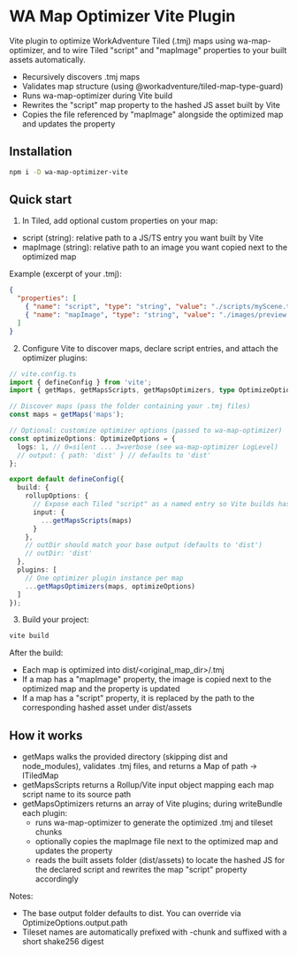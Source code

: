 # WA Map Optimizer Vite Plugin

Vite plugin to optimize WorkAdventure Tiled (.tmj) maps using wa-map-optimizer, and to wire Tiled "script" and "mapImage" properties to your built assets automatically.

- Recursively discovers .tmj maps
- Validates map structure (using @workadventure/tiled-map-type-guard)
- Runs wa-map-optimizer during Vite build
- Rewrites the "script" map property to the hashed JS asset built by Vite
- Copies the file referenced by "mapImage" alongside the optimized map and updates the property

## Installation

```bash
npm i -D wa-map-optimizer-vite
```

## Quick start

1) In Tiled, add optional custom properties on your map:

- script (string): relative path to a JS/TS entry you want built by Vite
- mapImage (string): relative path to an image you want copied next to the optimized map

Example (excerpt of your .tmj):

```json
{
  "properties": [
    { "name": "script", "type": "string", "value": "./scripts/myScene.ts" },
    { "name": "mapImage", "type": "string", "value": "./images/preview.png" }
  ]
}
```

2) Configure Vite to discover maps, declare script entries, and attach the optimizer plugins:

```ts
// vite.config.ts
import { defineConfig } from 'vite';
import { getMaps, getMapsScripts, getMapsOptimizers, type OptimizeOptions } from 'wa-map-optimizer-vite';

// Discover maps (pass the folder containing your .tmj files)
const maps = getMaps('maps');

// Optional: customize optimizer options (passed to wa-map-optimizer)
const optimizeOptions: OptimizeOptions = {
  logs: 1, // 0=silent ... 3=verbose (see wa-map-optimizer LogLevel)
  // output: { path: 'dist' } // defaults to 'dist'
};

export default defineConfig({
  build: {
    rollupOptions: {
      // Expose each Tiled "script" as a named entry so Vite builds hashed assets
      input: {
        ...getMapsScripts(maps)
      }
    },
    // outDir should match your base output (defaults to 'dist')
    // outDir: 'dist'
  },
  plugins: [
    // One optimizer plugin instance per map
    ...getMapsOptimizers(maps, optimizeOptions)
  ]
});
```

3) Build your project:

```bash
vite build
```

After the build:
- Each map is optimized into dist/<original_map_dir>/<mapName>.tmj
- If a map has a "mapImage" property, the image is copied next to the optimized map and the property is updated
- If a map has a "script" property, it is replaced by the path to the corresponding hashed asset under dist/assets

## How it works

- getMaps walks the provided directory (skipping dist and node_modules), validates .tmj files, and returns a Map of path -> ITiledMap
- getMapsScripts returns a Rollup/Vite input object mapping each map script name to its source path
- getMapsOptimizers returns an array of Vite plugins; during writeBundle each plugin:
  - runs wa-map-optimizer to generate the optimized .tmj and tileset chunks
  - optionally copies the mapImage file next to the optimized map and updates the property
  - reads the built assets folder (dist/assets) to locate the hashed JS for the declared script and rewrites the map "script" property accordingly

Notes:
- The base output folder defaults to dist. You can override via OptimizeOptions.output.path
- Tileset names are automatically prefixed with <mapName>-chunk and suffixed with a short shake256 digest

